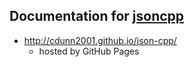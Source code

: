 Documentation for [jsoncpp](https://github.com/cdunn2001/jsoncpp)
-------------
* http://cdunn2001.github.io/json-cpp/
  * hosted by GitHub Pages
